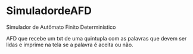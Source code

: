 # SimuladordeAFD
Simulador de Autômato Finito Determinístico

AFD que recebe um txt de uma quintupla com as palavras que devem ser lidas e imprime na tela se a palavra é aceita ou não.
